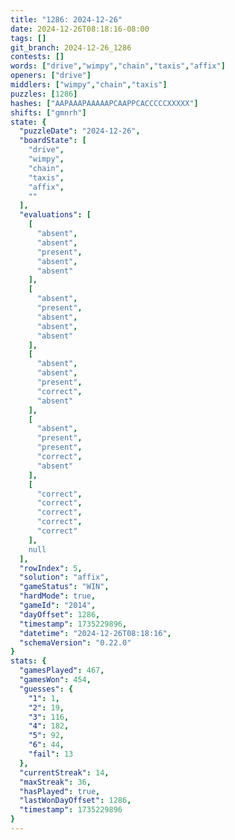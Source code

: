 ```yaml
---
title: "1286: 2024-12-26"
date: 2024-12-26T08:18:16-08:00
tags: []
git_branch: 2024-12-26_1286
contests: []
words: ["drive","wimpy","chain","taxis","affix"]
openers: ["drive"]
middlers: ["wimpy","chain","taxis"]
puzzles: [1286]
hashes: ["AAPAAAPAAAAAPCAAPPCACCCCCXXXXX"]
shifts: ["gmnrh"]
state: {
  "puzzleDate": "2024-12-26",
  "boardState": [
    "drive",
    "wimpy",
    "chain",
    "taxis",
    "affix",
    ""
  ],
  "evaluations": [
    [
      "absent",
      "absent",
      "present",
      "absent",
      "absent"
    ],
    [
      "absent",
      "present",
      "absent",
      "absent",
      "absent"
    ],
    [
      "absent",
      "absent",
      "present",
      "correct",
      "absent"
    ],
    [
      "absent",
      "present",
      "present",
      "correct",
      "absent"
    ],
    [
      "correct",
      "correct",
      "correct",
      "correct",
      "correct"
    ],
    null
  ],
  "rowIndex": 5,
  "solution": "affix",
  "gameStatus": "WIN",
  "hardMode": true,
  "gameId": "2014",
  "dayOffset": 1286,
  "timestamp": 1735229896,
  "datetime": "2024-12-26T08:18:16",
  "schemaVersion": "0.22.0"
}
stats: {
  "gamesPlayed": 467,
  "gamesWon": 454,
  "guesses": {
    "1": 1,
    "2": 19,
    "3": 116,
    "4": 182,
    "5": 92,
    "6": 44,
    "fail": 13
  },
  "currentStreak": 14,
  "maxStreak": 36,
  "hasPlayed": true,
  "lastWonDayOffset": 1286,
  "timestamp": 1735229896
}
---
```

<!-- more -->
